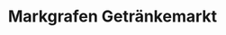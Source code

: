 ---
title: "Markgrafen Getränkemarkt"
url: /nuernberg/markgrafen-getraenkemarkt-tannenbergstrasse/
shop: Getränke
---